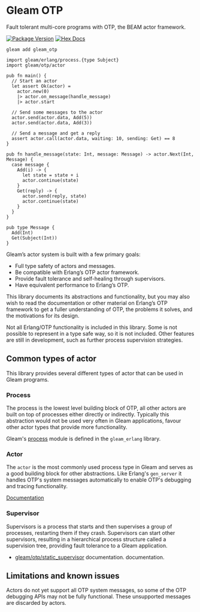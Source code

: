 # Gleam OTP

Fault tolerant multi-core programs with OTP, the BEAM actor framework.

[![Package Version](https://img.shields.io/hexpm/v/gleam_otp)](https://hex.pm/packages/gleam_otp)
[![Hex Docs](https://img.shields.io/badge/hex-docs-ffaff3)](https://hexdocs.pm/gleam_otp/)

```shell
gleam add gleam_otp
```
```gleam
import gleam/erlang/process.{type Subject}
import gleam/otp/actor

pub fn main() {
  // Start an actor
  let assert Ok(actor) =
    actor.new(0)
    |> actor.on_message(handle_message)
    |> actor.start

  // Send some messages to the actor
  actor.send(actor.data, Add(5))
  actor.send(actor.data, Add(3))

  // Send a message and get a reply
  assert actor.call(actor.data, waiting: 10, sending: Get) == 8
}

pub fn handle_message(state: Int, message: Message) -> actor.Next(Int, Message) {
  case message {
    Add(i) -> {
      let state = state + i
      actor.continue(state)
    }
    Get(reply) -> {
      actor.send(reply, state)
      actor.continue(state)
    }
  }
}

pub type Message {
  Add(Int)
  Get(Subject(Int))
}
```

Gleam’s actor system is built with a few primary goals:

- Full type safety of actors and messages.
- Be compatible with Erlang’s OTP actor framework.
- Provide fault tolerance and self-healing through supervisors.
- Have equivalent performance to Erlang’s OTP.

This library documents its abstractions and functionality, but you may also wish
to read the documentation or other material on Erlang’s OTP framework to get a
fuller understanding of OTP, the problems it solves, and the motivations for its
design.

Not all Erlang/OTP functionality is included in this library. Some is not
possible to represent in a type safe way, so it is not included. Other features
are still in development, such as further process supervision strategies.

## Common types of actor

This library provides several different types of actor that can be used in
Gleam programs.

### Process

The process is the lowest level building block of OTP, all other actors are
built on top of processes either directly or indirectly. Typically this
abstraction would not be used very often in Gleam applications, favour
other actor types that provide more functionality.

Gleam's [process](https://hexdocs.pm/gleam_erlang/gleam/erlang/process.html) module is defined in the `gleam_erlang` library.

### Actor

The `actor` is the most commonly used process type in Gleam and serves as a good
building block for other abstractions. Like Erlang's `gen_server` it handles
OTP's system messages automatically to enable OTP's debugging and tracing
functionality.

[Documentation](https://hexdocs.pm/gleam_otp/gleam/otp/actor.html)

### Supervisor

Supervisors is a process that starts and then supervises a group of processes,
restarting them if they crash. Supervisors can start other supervisors,
resulting in a hierarchical process structure called a supervision tree,
providing fault tolerance to a Gleam application.

- [gleam/otp/static_supervisor](https://hexdocs.pm/gleam_otp/gleam/otp/static_supervisor.html) documentation.
  documentation.

## Limitations and known issues

Actors do not yet support all OTP system messages, so some of the OTP debugging
APIs may not be fully functional. These unsupported messages are discarded by
actors.
